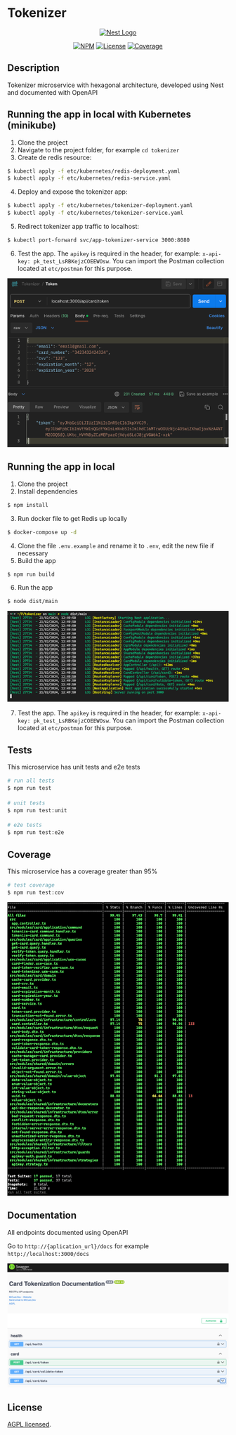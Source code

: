 # Tokenizer
<p align="center">
  <a href="http://nestjs.com/" target="blank"><img src="https://nestjs.com/img/logo-small.svg" width="200" alt="Nest Logo" /></a>
</p>

<p align="center">
  <a href="#" target="_blank"><img src="https://img.shields.io/badge/NPM-v10.2.3-blue" alt="NPM" /></a>
  <a href="#" target="_blank"><img src="https://img.shields.io/badge/Licence-AGPL-yellowgreen" alt="License" /></a>
  <a href="#" target="_blank"><img src="https://img.shields.io/badge/Coverage-96%25-green" alt="Coverage" /></a>
</p>

## Description
<p>
  Tokenizer microservice with hexagonal architecture, developed using Nest and documented with OpenAPI
</p>

## Running the app in local with Kubernetes (minikube)
1. Clone the project
2. Navigate to the project folder, for example ```cd tokenizer```
3. Create de redis resource:
```bash
$ kubectl apply -f etc/kubernetes/redis-deployment.yaml
$ kubectl apply -f etc/kubernetes/redis-service.yaml
```

4. Deploy and expose the tokenizer app:
```bash
$ kubectl apply -f etc/kubernetes/tokenizer-deployment.yaml
$ kubectl apply -f etc/kubernetes/tokenizer-service.yaml
```

5. Redirect tokenizer app traffic to localhost:
```bash
$ kubectl port-forward svc/app-tokenizer-service 3000:8080
```

6. Test the app. The `apikey` is required in the header, for example: `x-api-key: pk_test_LsRBKejzCOEEWOsw`. You can import the Postman collection located at `etc/postman` for this purpose.

![My Image](etc/images/test-minikube.png)

## Running the app in local
1. Clone the project
2. Install dependencies
```bash
$ npm install
```
3. Run docker file to get Redis up locally
```bash
$ docker-compose up -d
```
4. Clone the file ```.env.example``` and rename it to ```.env```, edit the new file if necessary
5. Build the app 
```bash
$ npm run build
```
6. Run the app
```bash
$ node dist/main
```
![My Image](etc/images/run-local.png)

7. Test the app. The `apikey` is required in the header, for example: `x-api-key: pk_test_LsRBKejzCOEEWOsw`. You can import the Postman collection located at `etc/postman` for this purpose.

## Tests
<p>
  This microservice has unit tests and e2e tests
</p>

```bash
# run all tests
$ npm run test

# unit tests
$ npm run test:unit

# e2e tests
$ npm run test:e2e
```

## Coverage
<p>
  This microservice has a coverage greater than 95%
</p>

```bash
# test coverage
$ npm run test:cov
```
![My Image](etc/images/coverage.png)


## Documentation
<p>
  All endpoints documented using OpenAPI
</p>

Go to ```http://{aplication_url}/docs``` for example ```http://localhost:3000/docs```

![My Image](etc/images/openapi.png)

## License
[AGPL licensed](LICENSE).
